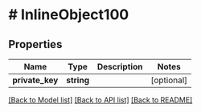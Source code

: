 # # InlineObject100

## Properties

Name | Type | Description | Notes
------------ | ------------- | ------------- | -------------
**private_key** | **string** |  | [optional]

[[Back to Model list]](../../README.md#models) [[Back to API list]](../../README.md#endpoints) [[Back to README]](../../README.md)
